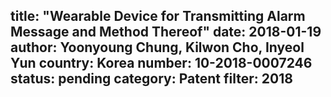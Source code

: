 title: "Wearable Device for Transmitting Alarm Message and Method Thereof"
date: 2018-01-19
author: Yoonyoung Chung, Kilwon Cho, Inyeol Yun
country: Korea
number: 10-2018-0007246
status: pending
category: Patent
filter: 2018
---